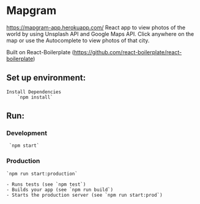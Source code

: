 # Mapgram
https://mapgram-app.herokuapp.com/
React app to view photos of the world by using Unsplash API and Google Maps API.
Click anywhere on the map or use the Autocomplete to view photos of that city. 

Built on React-Boilerplate (https://github.com/react-boilerplate/react-boilerplate)

## Set up environment:
		
	Install Dependencies 
		`npm install`

## Run:
  ### Development
     `npm start`
     
  ### Production
    `npm run start:production`

    - Runs tests (see `npm test`)
    - Builds your app (see `npm run build`)
    - Starts the production server (see `npm run start:prod`)
